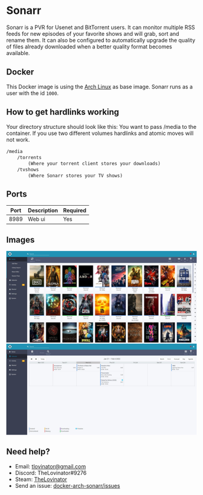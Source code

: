 # Sonarr

Sonarr is a PVR for Usenet and BitTorrent users. It can monitor multiple RSS feeds for new episodes of your favorite shows and will grab, sort and rename them. It can also be configured to automatically upgrade the quality of files already downloaded when a better quality format becomes available.

## Docker

This Docker image is using the [Arch Linux](https://hub.docker.com/_/archlinux/) as base image. Sonarr runs as a user with the id `1000`.

## How to get hardlinks working

Your directory structure should look like this:
You want to pass /media to the container. If you use two different volumes hardlinks and atomic moves will not work.

```
/media
    /torrents
        (Where your torrent client stores your downloads)
    /tvshows
        (Where Sonarr stores your TV shows)
```

## Ports

| Port | Description | Required |
| ---- | ----------- | -------- |
| 8989 | Web ui      | Yes      |

## Images

![Screenshot 1](img/sonarr-screenshot1.jpg)
![Screenshot 2](img/sonarr-screenshot2.jpg)

## Need help?

- Email: [tlovinator@gmail.com](mailto:tlovinator@gmail.com)
- Discord: TheLovinator#9276
- Steam: [TheLovinator](https://steamcommunity.com/id/TheLovinator/)
- Send an issue: [docker-arch-sonarr/issues](https://github.com/TheLovinator1/docker-arch-sonarr/issues)
